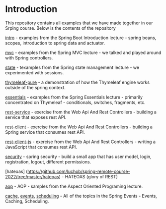 # Introduction

This repository contains all examples that we have made together in our Srping course. Below is the contents of the repository


[intro](https://github.com/luchob/spring-remote-course-2022/tree/master/intro) - examples from the Spring Boot Introduction lecture - spring beans, scopes, introduction to spring data and actuator.

[mvc](https://github.com/luchob/spring-remote-course-2022/tree/master/mvc) - examples from the Spring MVC lecture - we talked and played around with Spring controllers.

[state](https://github.com/luchob/spring-remote-course-2022/tree/master/state) - texamples from the Spring state management lecture - we experimented with sessions.

[thymeleaf-pure](https://github.com/luchob/spring-remote-course-2022/tree/master/thymeleaf-pure) - a demonstration of how the Thymeleaf engine works outside of the spring context.

[essentials](https://github.com/luchob/spring-remote-course-2022/tree/master/essentials) - examples from the Spring Essentials lecture - primarily concentrated on Thymeleaf - conditionals, switches, fragments, etc.

[rest-service](https://github.com/luchob/spring-remote-course-2022/tree/master/rest-service) - exercise from the Web Api And Rest Controllers - building a service that exposes rest API.

[rest-client](https://github.com/luchob/spring-remote-course-2022/tree/master/rest-service) - exercise from the Web Api And Rest Controllers - building a Spring service that consumes rest API.

[rest-client-js](https://github.com/luchob/spring-remote-course-2022/tree/master/rest-client-js) - exercise from the Web Api And Rest Controllers - writing a JavaScript that consumes rest API.

[security](https://github.com/luchob/spring-remote-course-2022/tree/master/security) - spring security - build a small app that has user model, login, registration, logout, different permissions.

[hateoas] (https://github.com/luchob/spring-remote-course-2022/tree/master/hateoas) - HATEOAS (glory of REST)

[aop](https://github.com/luchob/spring-remote-course-2022/tree/master/aop) - AOP - samples from the Aspect Oriented Programing lecture.

[cache](https://github.com/luchob/spring-remote-course-2022/tree/master/cache), 
[events](https://github.com/luchob/spring-remote-course-2022/tree/master/events), 
[scheduling](https://github.com/luchob/spring-remote-course-2022/tree/master/events) - All of the topics in the Spring Events - Events, Caching, Scheduling.



